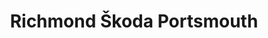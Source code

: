 ---
title: "Richmond Škoda Portsmouth"
url: /farlington/richmond-skoda-portsmouth/
shop: Autohaus
---